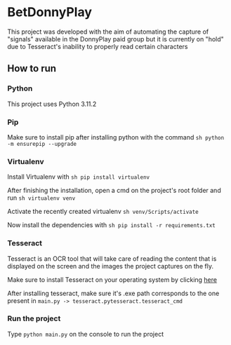 # BetDonnyPlay

This project was developed with the aim of automating the capture of "signals" available in the DonnyPlay paid group but it is currently on "hold" due to Tesseract's inability to properly read certain characters

## How to run

### Python

This project uses Python 3.11.2

### Pip

Make sure to install pip after installing python with the command `sh python -m ensurepip --upgrade `

### Virtualenv

Install Virtualenv with `sh pip install virtualenv `

After finishing the installation, open a cmd on the project's root folder and run `sh virtualenv venv `

Activate the recently created virtualenv `sh venv/Scripts/activate `

Now install the dependencies with `sh pip install -r requirements.txt `

### Tesseract

Tesseract is an OCR tool that will take care of reading the content that is displayed on the screen and the images the project captures on the fly.

Make sure to install Tesseract on your operating system by clicking [here](https://tesseract-ocr.github.io/tessdoc/Installation.html)

After installing tesseract, make sure it's .exe path corresponds to the one present in `main.py -> tesseract.pytesseract.tesseract_cmd`

### Run the project

Type `python main.py` on the console to run the project
